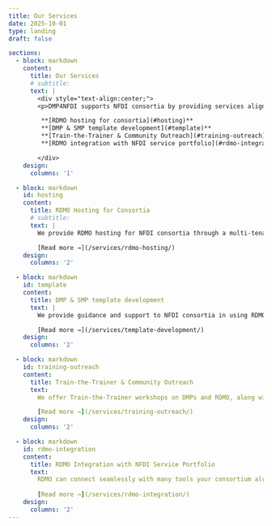 ```yaml
---
title: Our Services
date: 2025-10-01
type: landing
draft: false

sections:
  - block: markdown
    content:
      title: Our Services
      # subtitle:
      text: |
        <div style="text-align:center;">
        <p>DMP4NFDI supports NFDI consortia by providing services aligned to Data and Software Management Plans:</p>

         **[RDMO hosting for consortia](#hosting)**  
         **[DMP & SMP template development](#template)**  
         **[Train-the-Trainer & Community Outreach](#training-outreach)**  
         **[RDMO integration with NFDI service portfolio](#rdmo-integration)** 

        </div>
    design:
      columns: '1'

  - block: markdown
    id: hosting
    content:
      title: RDMO Hosting for Consortia
      # subtitle:
      text: |
        We provide RDMO hosting for NFDI consortia through a multi-tenant RDMO instance. This setup allows each consortium to have a customised RDMO client, while still enabling the exchange of DMP templates and modules across the NFDI.

        [Read more →](/services/rdmo-hosting/) 
    design:
      columns: '2'

  - block: markdown
    id: template
    content:
      title: DMP & SMP template development
      text: |
        We provide guidance and support to NFDI consortia in using RDMO to create and customise catalogs and templates that meet their community’s specific needs and align with the NFDI DMP Template.

        [Read more →](/services/template-development/) 
    design:
      columns: '2'

  - block: markdown
    id: training-outreach
    content:
      title: Train-the-Trainer & Community Outreach 
      text: 
        We offer Train-the-Trainer workshops on DMPs and RDMO, along with comprehensive training materials and tailored support to help you design and deliver effective training activities. In addition, we support community outreach to raise awareness and promote the adoption of DMPs, SMPs, and RDMO within your NFDI consortium.

        [Read more →](/services/training-outreach/)
    design:
      columns: '2'

  - block: markdown
    id: rdmo-integration
    content:
      title: RDMO Integration with NFDI Service Portfolio
      text: 
        RDMO can connect seamlessly with many tools your consortium already uses, such as repositories, registries, or helpdesks. We provide integration support and help you link these systems with RDMO via API.
        
        [Read more →](/services/rdmo-integration/) 
    design:
      columns: '2'
---
```


